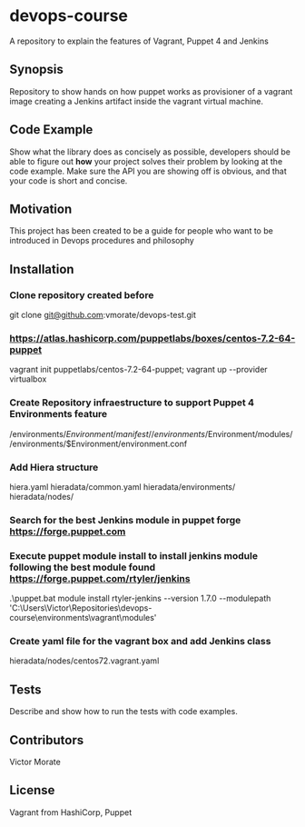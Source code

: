 # devops-course
A repository to explain the features of Vagrant, Puppet 4 and Jenkins

## Synopsis
Repository to show hands on how puppet works as provisioner of a vagrant image creating a Jenkins artifact inside the vagrant virtual machine.

## Code Example

Show what the library does as concisely as possible, developers should be able to figure out **how** your project solves their problem by looking at the code example. Make sure the API you are showing off is obvious, and that your code is short and concise.

## Motivation

This project has been created to be a guide for people who want to be introduced in Devops procedures and philosophy

## Installation

### Clone repository created before
git clone git@github.com:vmorate/devops-test.git

### https://atlas.hashicorp.com/puppetlabs/boxes/centos-7.2-64-puppet
vagrant init puppetlabs/centos-7.2-64-puppet; vagrant up --provider virtualbox

### Create Repository infraestructure to support Puppet 4 Environments feature
/environments/$Environment/manifest/
/environments/$Environment/modules/
/environments/$Environment/environment.conf

### Add Hiera structure
hiera.yaml
hieradata/common.yaml
hieradata/environments/
hieradata/nodes/

### Search for the best Jenkins module in puppet forge https://forge.puppet.com

### Execute puppet module install to install jenkins module following the best module found https://forge.puppet.com/rtyler/jenkins
.\puppet.bat module install rtyler-jenkins --version 1.7.0 --modulepath 'C:\Users\Victor\Repositories\devops-course\environments\vagrant\modules\'

### Create yaml file for the vagrant box and add Jenkins class
hieradata/nodes/centos72.vagrant.yaml

## Tests

Describe and show how to run the tests with code examples.

## Contributors

Victor Morate

## License

Vagrant from HashiCorp, Puppet

